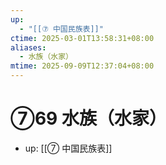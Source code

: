 ```yaml
---
up:
  - "[[⑦ 中国民族表]]"
ctime: 2025-03-01T13:58:31+08:00
aliases:
  - 水族（水家）
mtime: 2025-09-09T12:37:04+08:00
---
```


# ⑦69 水族（水家）

- up: [[⑦ 中国民族表]]
